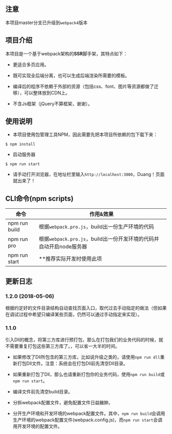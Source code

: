 

## 注意
本项目master分支已升级到`webpack4`版本

## 项目介绍
本项目是一个基于webpack架构的**SSR**脚手架，其特点如下：
- 更适合多页应用。
- 既可实现全后端分离，也可以生成后端渲染所需要的模板。

- 编译后的程序不依赖于外部的资源（包括css、font、图片等资源都做了迁移），可以整体放到CDN上。
- 不含Js框架（jQuery不算框架，谢谢）。

## 使用说明
- 本项目使用包管理工具NPM，因此需要先把本项目所依赖的包下载下来：
```
$ npm install
```

- 启动服务器
```
$ npm run start
```

- 请手动打开浏览器，在地址栏里输入`http://localhost:3000`，Duang！页面就出来了！

## CLI命令(npm scripts)
| 命令            | 作用&效果          |
| --------------- | ------------- |
| npm run build   | 根据`webpack.pro.js`，build出一份生产环境的代码 |
| npm run pro     | 根据`webpack.pro.js`，build出一份开发环境的代码并自动开启node服务器 |
| npm run start   | **推荐实际开发时使用此项
## 更新日志


### 1.2.0 (2018-05-06)
根据约定好的文件目录结构自动查找页面入口，取代过去手动指定的做法（但如果在调试过程中希望只编译某些页面，仍然可以通过手动指定来实现）。

### 1.1.0
引入Dll的概念，将第三方库进行预打包，那么在打包我们的业务代码的时候，就不需要重复打包这些第三方库了。，可以省一大半的时间。
- 如果修改了Dll所包含的第三方库，比如说升级之类的，请使用`npm run dll`重新打包Dll文件。注意：系统会在打包Dll前先清空Dll目录。
- 如果重新打包了Dll，那么也请重新打包你的业务代码，使用`npm run build`或`npm run start`。


- 编译文件前先清空build目录。
- 分拆webpack配置文件，避免配置文件日益臃肿。
- 分开生产环境和开发环境的webpack配置文件。其中，`npm run build`会调用生产环境的webpack配置文件(webpack.config.js)，而`npm run start`会调用开发环境的配置文件。

